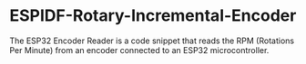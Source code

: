 # ESPIDF-Rotary-Incremental-Encoder
The ESP32 Encoder Reader is a code snippet that reads the RPM (Rotations Per Minute) from an encoder connected to an ESP32 microcontroller.
